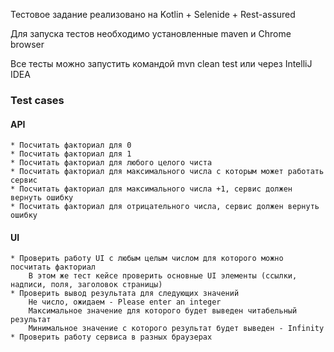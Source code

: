 Тестовое задание реализовано на Kotlin + Selenide + Rest-assured

Для запуска тестов необходимо установленные maven и Chrome browser

Все тесты можно запустить командой mvn clean test или через IntelliJ IDEA


### Test cases

#### API

    * Посчитать факториал для 0
    * Посчитать факториал для 1
    * Посчитать факториал для любого целого чиста
    * Посчитать факториал для максимального числа с которым может работать сервис
    * Посчитать факториал для максимального числа +1, сервис должен вернуть ошибку
    * Посчитать факториал для отрицательного числа, сервис должен вернуть ошибку

#### UI

    * Проверить работу UI с любым целым числом для которого можно посчитать факториал
        В этом же тест кейсе проверить основные UI элементы (ссылки, надписи, поля, заголовок страницы)
    * Проверить вывод результата для следующих значений
        Не число, ожидаем - Please enter an integer
        Максимальное значение для которого будет выведен читабельный результат
        Минимальное значение с которого результат будет выведен - Infinity 
    * Проверить работу сервиса в разных браузерах